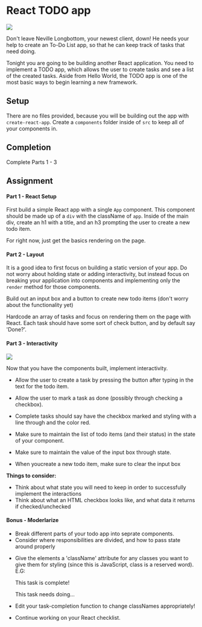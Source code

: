 # React TODO app

![](https://media.giphy.com/media/GuDI9sLsiRNqU/giphy.gif)

Don't leave Neville Longbottom, your newest client, down! He needs your help to create an To-Do List app, so that he can keep track of tasks that need doing.

Tonight you are going to be building another React application. You need to implement a TODO app, which allows the user to create tasks and see a list of the created tasks. Aside from Hello World, the TODO app is one of the most basic ways to begin learning a new framework.

## Setup

There are no files provided, because you will be building out the
 app with `create-react-app`. 
Create a `components` folder inside of `src` to keep all of your components in. 

## Completion

Complete Parts 1 - 3 

## Assignment

#### Part 1 - React Setup

First build a simple React app with a single `App` component. This component should be made up of a `div` with the className of `app`. Inside of the main div, create an h1 with a title, and an h3 prompting the user to create a new todo item.

For right now, just get the basics rendering on the page. 

#### Part 2 - Layout

It is a good idea to first focus on building a static version of your
app. Do not worry about holding state or adding interactivity, but
instead focus on breaking your application into components and
implementing only the `render` method for those components.

Build out an input box and a button to create new todo items (don't worry about the functionality yet)

Hardcode an array of tasks and focus on rendering them on the page with
React. Each task should have some sort of check button, and by default say 'Done?'.

#### Part 3 - Interactivity
![](http://i.giphy.com/yxxpaV6wLggOQ.gif)

Now that you have the components built, implement interactivity.

- Allow the user to create a task by pressing the button after typing in the text for the todo item.
- Allow the user to mark a task as done (possibly through checking a checkbox). 
- Complete tasks should say have the checkbox marked and styling with a line through and the color red.

- Make sure to maintain the list of todo items (and their status) in the state of your component. 
- Make sure to maintain the value of the input box through state. 
- When youcreate a new todo item, make sure to clear the input box

**Things to consider:**
- Think about what state you will need to keep in order to successfully implement the interactions
- Think about what an HTML checkbox looks like, and what data it returns if checked/unchecked

#### Bonus - Moderlarize

- Break different parts of your todo app into seprate components. 
- Consider where responsibilities are divided, and how to pass state around properly

* Give the elements a 'className' attribute for any classes you want to give them for styling (since this is JavaScript, class is a reserved word). E.G:
  <p className="done">This task is complete!</p>
  <p className="not-done">This task needs doing...</p>
* Edit your task-completion function to change classNames appropriately!

- Continue working on your React checklist. 
